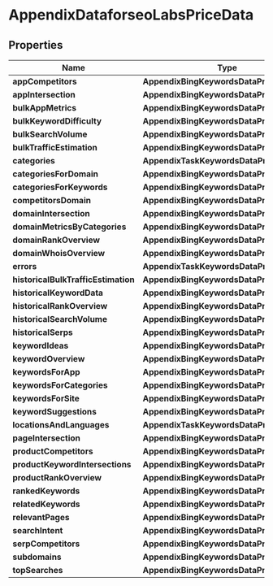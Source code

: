 # AppendixDataforseoLabsPriceData


## Properties

| Name | Type | Description | Notes |
|------------ | ------------- | ------------- | -------------|
**appCompetitors** | **AppendixBingKeywordsDataPriceDataInfo** |  |[optional]|
**appIntersection** | **AppendixBingKeywordsDataPriceDataInfo** |  |[optional]|
**bulkAppMetrics** | **AppendixBingKeywordsDataPriceDataInfo** |  |[optional]|
**bulkKeywordDifficulty** | **AppendixBingKeywordsDataPriceDataInfo** |  |[optional]|
**bulkSearchVolume** | **AppendixBingKeywordsDataPriceDataInfo** |  |[optional]|
**bulkTrafficEstimation** | **AppendixBingKeywordsDataPriceDataInfo** |  |[optional]|
**categories** | **AppendixTaskKeywordsDataPriceDataInfo** |  |[optional]|
**categoriesForDomain** | **AppendixBingKeywordsDataPriceDataInfo** |  |[optional]|
**categoriesForKeywords** | **AppendixBingKeywordsDataPriceDataInfo** |  |[optional]|
**competitorsDomain** | **AppendixBingKeywordsDataPriceDataInfo** |  |[optional]|
**domainIntersection** | **AppendixBingKeywordsDataPriceDataInfo** |  |[optional]|
**domainMetricsByCategories** | **AppendixBingKeywordsDataPriceDataInfo** |  |[optional]|
**domainRankOverview** | **AppendixBingKeywordsDataPriceDataInfo** |  |[optional]|
**domainWhoisOverview** | **AppendixBingKeywordsDataPriceDataInfo** |  |[optional]|
**errors** | **AppendixTaskKeywordsDataPriceDataInfo** |  |[optional]|
**historicalBulkTrafficEstimation** | **AppendixBingKeywordsDataPriceDataInfo** |  |[optional]|
**historicalKeywordData** | **AppendixBingKeywordsDataPriceDataInfo** |  |[optional]|
**historicalRankOverview** | **AppendixBingKeywordsDataPriceDataInfo** |  |[optional]|
**historicalSearchVolume** | **AppendixBingKeywordsDataPriceDataInfo** |  |[optional]|
**historicalSerps** | **AppendixBingKeywordsDataPriceDataInfo** |  |[optional]|
**keywordIdeas** | **AppendixBingKeywordsDataPriceDataInfo** |  |[optional]|
**keywordOverview** | **AppendixBingKeywordsDataPriceDataInfo** |  |[optional]|
**keywordsForApp** | **AppendixBingKeywordsDataPriceDataInfo** |  |[optional]|
**keywordsForCategories** | **AppendixBingKeywordsDataPriceDataInfo** |  |[optional]|
**keywordsForSite** | **AppendixBingKeywordsDataPriceDataInfo** |  |[optional]|
**keywordSuggestions** | **AppendixBingKeywordsDataPriceDataInfo** |  |[optional]|
**locationsAndLanguages** | **AppendixTaskKeywordsDataPriceDataInfo** |  |[optional]|
**pageIntersection** | **AppendixBingKeywordsDataPriceDataInfo** |  |[optional]|
**productCompetitors** | **AppendixBingKeywordsDataPriceDataInfo** |  |[optional]|
**productKeywordIntersections** | **AppendixBingKeywordsDataPriceDataInfo** |  |[optional]|
**productRankOverview** | **AppendixBingKeywordsDataPriceDataInfo** |  |[optional]|
**rankedKeywords** | **AppendixBingKeywordsDataPriceDataInfo** |  |[optional]|
**relatedKeywords** | **AppendixBingKeywordsDataPriceDataInfo** |  |[optional]|
**relevantPages** | **AppendixBingKeywordsDataPriceDataInfo** |  |[optional]|
**searchIntent** | **AppendixBingKeywordsDataPriceDataInfo** |  |[optional]|
**serpCompetitors** | **AppendixBingKeywordsDataPriceDataInfo** |  |[optional]|
**subdomains** | **AppendixBingKeywordsDataPriceDataInfo** |  |[optional]|
**topSearches** | **AppendixBingKeywordsDataPriceDataInfo** |  |[optional]|